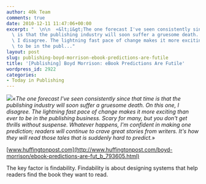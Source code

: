 ```yaml
---
author: 40k Team
comments: true
date: 2010-12-11 11:47:06+00:00
excerpt: "  \n\n  «&lt;i&gt;The one forecast I've seen consistently since that time\
  \ is that the publishing industry will soon suffer a gruesome death. On this one,\
  \ I disagree. The lightning fast pace of change makes it more exciting than ever\
  \ to be in the publ..."
layout: post
slug: publishing-boyd-morrison-ebook-predictions-are-futile
title: '[Publishing] Boyd Morrison: eBook Predictions Are Futile'
wordpress_id: 2922
categories:
- Today in Publishing
---
```


![](http://www.40kbooks.com/wp-content/uploads/quote1.jpg)«_The one forecast I've seen consistently since that time is that the publishing industry will soon suffer a gruesome death. On this one, I disagree. The lightning fast pace of change makes it more exciting than ever to be in the publishing business. Scary for many, but you don't get thrills without suspense.
Whatever happens, I'm confident in making one prediction; readers will continue to crave great stories from writers. It's how they will read those tales that is suddenly hard to predict._»

[www.huffingtonpost.com](http://www.huffingtonpost.com/boyd-morrison/ebook-predictions-are-fut_b_793605.html)





The key factor is findability. Findability is about designing systems that help readers find the book they want to read.







